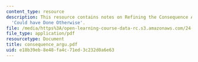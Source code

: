 ```yaml
---
content_type: resource
description: This resource contains notes on Refining the Consequence Argument and
  'Could have Done Otherwise'.
file: /media/https%3A/open-learning-course-data-rc.s3.amazonaws.com/24-221-metaphysics-free-will-fall-2004/e18b39eb8e48fa4c71ed3c232d0a6e63_consequence_argu.pdf
file_type: application/pdf
resourcetype: Document
title: consequence_argu.pdf
uid: e18b39eb-8e48-fa4c-71ed-3c232d0a6e63
---
```

